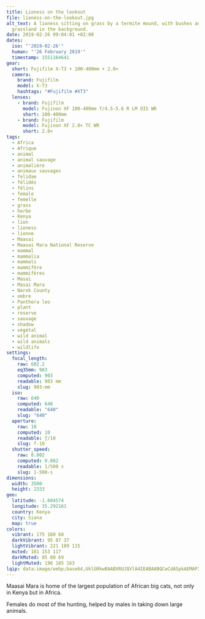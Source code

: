 ```yaml
---
title: Lioness on the lookout
file: lioness-on-the-lookout.jpg
alt_text: A lioness sitting on grass by a termite mound, with bushes and
  grassland in the background.
date: 2019-02-26 09:04:01 +02:00
dates:
  iso: "'2019-02-26'"
  human: "'26 February 2019'"
  timestamp: 1551164641
gear:
  short: Fujifilm X-T3 + 100-400mm + 2.0×
  camera:
    brand: Fujifilm
    model: X-T3
    hashtags: "#Fujifilm #XT3"
  lenses:
    - brand: Fujifilm
      model: Fujinon XF 100-400mm f/4.5-5.6 R LM OIS WR
      short: 100-400mm
    - brand: Fujifilm
      model: Fujinon XF 2.0× TC WR
      short: 2.0×
tags:
  - Africa
  - Afrique
  - animal
  - animal sauvage
  - animalière
  - animaux sauvages
  - felidae
  - félidés
  - félins
  - female
  - femelle
  - grass
  - herbe
  - Kenya
  - lion
  - lioness
  - lionne
  - Maasai
  - Maasai Mara National Reserve
  - mammal
  - mammalia
  - mammals
  - mammifère
  - mammifères
  - Masai
  - Masai Mara
  - Narok County
  - ombre
  - Panthera leo
  - plant
  - reserve
  - sauvage
  - shadow
  - végétal
  - wild animal
  - wild animals
  - wildlife
settings:
  focal_length:
    raw: 602.2
    eq35mm: 903
    computed: 903
    readable: 903 mm
    slug: 903-mm
  iso:
    raw: 640
    computed: 640
    readable: "640"
    slug: "640"
  aperture:
    raw: 10
    computed: 10
    readable: ƒ/10
    slug: f-10
  shutter_speed:
    raw: 0.002
    computed: 0.002
    readable: 1/500 s
    slug: 1-500-s
dimensions:
  width: 3500
  height: 2333
geo:
  latitude: -1.604574
  longitude: 35.292161
  country: Kenya
  city: Siana
  map: true
colors:
  vibrant: 175 160 68
  darkVibrant: 95 87 37
  lightVibrant: 221 189 115
  muted: 181 153 117
  darkMuted: 85 80 69
  lightMuted: 196 185 163
lqip: data:image/webp;base64,UklGRkwBAABXRUJQVlA4IEABAABQCwCdASpkAEMAP3GmyVk0rTK0rrj7WpAuCWMA0JXehBUYCeVuzDAxKfBJCsM8JasMBWVvkhBR66WX7p6tv0HG4QAnWYCtn/mMQUTFvNilhd+pjwrBFUU21vXl0n6l4zBgeAAA/u6Ozft013Gj9+oW9zQJkJ0tpfeE4iXjasx1+QjqAmJL5hhUwSsReRmB3hxNJS9eFw5HvPHp7B3G64jx9lieNFoAx2q2mwWfa/sRvwipIBlfWHF/1PZjMpEmWmHU5yv9vdZT9o16fgd3M/dk07Z6Qy6jO+WsJaV5O1VRjgRfqFXIFG3oMUgLp7XcXXFgd0qbkRyA4AzxkNB1FVMMR9gwYn6Y/04Zq+VG2ofPSvl6mLDIK/0v9UogG/djLIGXyAitndhu1nRp4hOuM88ocEXcqzqjpt758gipjgAAAA==
---
```


Maasai Mara is home of the largest population of African big cats, not only in Kenya but in Africa.

Females do most of the hunting, helped by males in taking down large animals.
